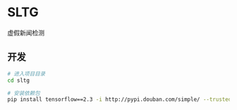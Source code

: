 # SLTG
虚假新闻检测

## 开发

```bash
# 进入项目目录
cd sltg

# 安装依赖包
pip install tensorflow==2.3 -i http://pypi.douban.com/simple/ --trusted-host=pypi.douban.com/simple

```
